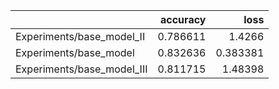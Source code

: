 |                            |   accuracy |     loss |
|:---------------------------|-----------:|---------:|
| Experiments/base_model_II  |   0.786611 | 1.4266   |
| Experiments/base_model     |   0.832636 | 0.383381 |
| Experiments/base_model_III |   0.811715 | 1.48398  |
